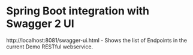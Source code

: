 # Spring Boot integration with Swagger 2 UI
http://localhost:8081/swagger-ui.html - Shows the list of Endpoints in the current Demo RESTful webservice.
